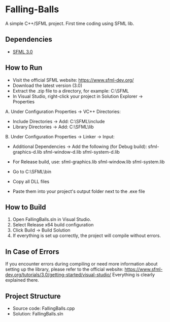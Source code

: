 # Falling-Balls
A simple C++/SFML project. First time coding using SFML lib. 

## Dependencies
- [SFML 3.0](https://www.sfml-dev.org/)

## How to Run
- Visit the official SFML website: https://www.sfml-dev.org/
- Download the latest version (3.0)
- Extract the .zip file to a directory, for example: C:\\SFML
- In Visual Studio, right-click your project in Solution Explorer -> Properties

A. Under Configuration Properties -> VC++ Directories:
- Include Directories -> Add:
  C:\\SFML\\include
- Library Directories -> Add:
  C:\\SFML\\lib

B. Under Configuration Properties -> Linker -> Input:
- Additional Dependencies -> Add the following (for Debug build):
  sfml-graphics-d.lib
  sfml-window-d.lib
  sfml-system-d.lib

- For Release build, use:
  sfml-graphics.lib
  sfml-window.lib
  sfml-system.lib

- Go to C:\\SFML\\bin
- Copy all DLL files
- Paste them into your project's output folder next to the .exe file

## How to Build
1. Open FallingBalls.sln in Visual Studio.
2. Select Release x64 build configuration
3. Click Build -> Build Solution
4. If everything is set up correctly, the project will compile without errors.

## In Case of Errors
If you encounter errors during compiling or need more information about setting up the library,
please refer to the official website:
https://www.sfml-dev.org/tutorials/3.0/getting-started/visual-studio/
Everything is clearly explained there.

## Project Structure
- Source code: FallingBalls.cpp
- Solution: FallingBalls.sln

  
